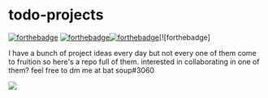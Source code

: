 # todo-projects
[![forthebadge](https://forthebadge.com/images/badges/made-with-markdown.svg)](https://forthebadge.com) [![forthebadge](https://forthebadge.com/images/badges/made-with-python.svg)](https://forthebadge.com)[![forthebadge](https://forthebadge.com/images/badges/uses-git.svg)](https://forthebadge.com)[![forthebadge]

I have a bunch of project ideas every day but not every one of them come to fruition so here's a repo full of them. 
interested in collaborating in one of them? feel free to dm me at bat soup#3060

<img src='https://api.iconify.design/octicon/git-pull-request-16.svg'/>
